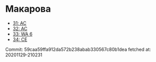 # Макарова
- [31: AC](31.md)
- [32: AC](32.md)
- [33: WA 6](33.md)
- [34: CE](34.md)

Commit: 59caa59ffa912da572b238abab330567c80b1dea
 fetched at: 20201129-210231

